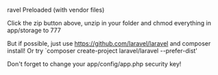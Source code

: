 ravel Preloaded (with vendor files)

Click the zip button above, unzip in your folder and chmod everything in app/storage to 777

But if possible, just use https://github.com/laravel/laravel and composer install!
Or try `composer create-project laravel/laravel --prefer-dist'

Don't forget to change your app/config/app.php security key!
